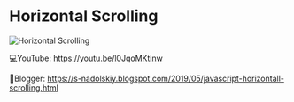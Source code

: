 # Horizontal Scrolling
![Horizontal Scrolling](https://i.imgur.com/lYbheCZ.gif)

💻YouTube: https://youtu.be/l0JqoMKtinw

📓Blogger: https://s-nadolskiy.blogspot.com/2019/05/javascript-horizontall-scrolling.html
